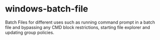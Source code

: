 # windows-batch-file
Batch Files for different uses such as running command prompt in a batch file and bypassing any CMD block restrictions, starting file explorer and updating group policies.
